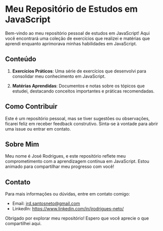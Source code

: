 # Meu Repositório de Estudos em JavaScript

Bem-vindo ao meu repositório pessoal de estudos em JavaScript! Aqui você encontrará uma coleção de exercícios que realizei e matérias que aprendi enquanto aprimorava minhas habilidades em JavaScript.

## Conteúdo

1. **Exercícios Práticos**: Uma série de exercícios que desenvolvi para consolidar meu conhecimento em JavaScript.

2. **Matérias Aprendidas**: Documentos e notas sobre os tópicos que estudei, destacando conceitos importantes e práticas recomendadas.

## Como Contribuir

Este é um repositório pessoal, mas se tiver sugestões ou observações, ficarei feliz em receber feedback construtivo. Sinta-se à vontade para abrir uma issue ou entrar em contato.

## Sobre Mim

Meu nome é José Rodrigues, e este repositório reflete meu comprometimento com a aprendizagem contínua em JavaScript. Estou animado para compartilhar meu progresso com você!

## Contato

Para mais informações ou dúvidas, entre em contato comigo:

- Email: jrd.santosneto@gmail.com
- LinkedIn: https://www.linkedin.com/in/jrodrigues-neto/

Obrigado por explorar meu repositório! Espero que você aprecie o que compartilhei aqui.


